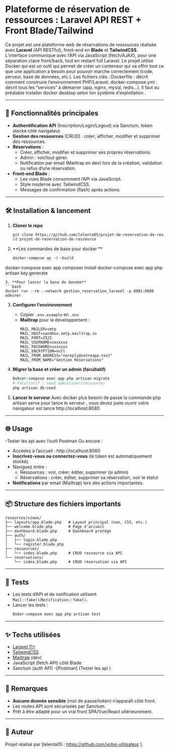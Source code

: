 # Plateforme de réservation de ressources :  Laravel API REST + Front Blade/Tailwind 

Ce projet est une plateforme web  de réservations de ressources réalisée avec **Laravel** (API RESTful), front-end en **Blade** et **TailwindCSS**.  
L’interface communique avec l’API via JavaScript (fetch/AJAX), pour une séparation claire front/back, tout en restant full Laravel.
Le projet utilise Docker qui est un outil qui permet de créer un conteneur qui va offrir tout ce que une application a besoin pour pouvoir marche correctement (code, serveur, base de données, etc.).
Les fichiers clés :
Dockerfile : décrit comment construire l’environnement PHP/Laravel.
docker-compose.yml : décrit tous les “services” à démarrer (app, nginx, mysql, redis…).
Il faut au préalable installer docker desktop selon ton système d’exploitation . 

---

## 🚀 Fonctionnalités principales

- **Authentification API** (Inscription/Login/Logout) via Sanctum, token stocké côté navigateur.
- **Gestion des ressources** (CRUD) : créer, afficher, modifier et supprimer des ressources.
- **Réservations** :
  - Créer, afficher, modifier et supprimer ses propres réservations.
  - Admin : voir/tout gérer.
  - Notification par email (Mailtrap en dev) lors de la création, validation ou refus d’une réservation.
- **Front-end Blade** :
  - Les vues Blade consomment l’API via JavaScript.
  - Style moderne avec TailwindCSS.
  - Messages de confirmation (flash) après actions.

---

## 🛠️ Installation & lancement

1. **Cloner le repo**
   ```bash
   git clone https://github.com/lelenta05/projet-de-reservation-de-ressource.git
   cd projet-de-reservation-de-ressource
   ```

2. **Les commandes de base pour docker **
   ```bash
   docker-compose up -d –build
  docker-compose exec app composer install
  docker-compose exec app php artisan key:generate
   ```
3. **Pour lancer la base de donnée**
   ```bash
docker run --rm --network gestion_reservation_laravel -p 8081:8080 adminer

   ```


3. **Configurer l’environnement**
   - Copier `.env.example` en `.env`
   - **Mailtrap** pour le développement :
     ```
     MAIL_MAILER=smtp
     MAIL_HOST=sandbox.smtp.mailtrap.io
     MAIL_PORT=2525
     MAIL_USERNAME=xxxxxxx
     MAIL_PASSWORD=xxxxxxx
     MAIL_ENCRYPTION=null
     MAIL_FROM_ADDRESS="noreply@votreapp.test"
     MAIL_FROM_NAME="Gestion Réservations"
     ```

4. **Migrer la base et créer un admin (facultatif)**
   ```bash
   Dokcer-compose exec app php artisan migrate
   # Facultatif : seed admin/user/ressources
   php artisan db:seed
   ```

5. **Lancer le serveur**
   Avec docker plus besoin de passe la commande php artisan serve pour lance le serveur , vous devez juste ouvrir votre navigateur est lance http://localhost:8080 

---

## 🌐 Usage
-Tester les api avec l’outil Postman
Ou encore :
- Accédez à l’accueil : http://localhost:8080
- **Inscrivez-vous ou connectez-vous** (le token est automatiquement stocké).
- Naviguez entre :
  - Ressources : voir, créer, éditer, supprimer (si admin)
  - Réservations : créer, éditer, supprimer sa réservation, voir le statut
- **Notifications** par email (Mailtrap) lors des actions importantes.

---

## 📦 Structure des fichiers importants

```
resources/views/
├── layouts/app.blade.php   # Layout principal (nav, CSS, etc.)
├── welcome.blade.php       # Page d’accueil
├── dashboard.blade.php     # Dashboard protégé
├── auth/
│   ├── login.blade.php
│   └── register.blade.php
├── ressources/
│   └── index.blade.php     # CRUD ressource via API
└── reservations/
    └── index.blade.php     # CRUD réservation via API
```

---

## 🧪 Tests

- Les tests d’API et de notification utilisent `Mail::fake()`/`Notification::fake()`.
- Lancer les tests :
  ```bash
  Doker-compose exec app php artisan test
  ```

---

## ✨ Techs utilisées

- [Laravel 11+](https://laravel.com/)
- [TailwindCSS](https://tailwindcss.com/)
- [Mailtrap](https://mailtrap.io/) (dev)
- JavaScript (fetch API) côté Blade
- Sanctum (auth API)
-[Postman] (Tester les api )

---

## 📢 Remarques

- **Aucune donnée sensible** (mot de passe/token) n’apparaît côté front.
- Les routes API sont sécurisées par Sanctum.
- Prêt à être adapté pour un vrai front SPA/Vue/React ultérieurement.

---

## 📝 Auteur

Projet réalisé par [lelenta05 : https://github.com/votre-utilisateur ].
